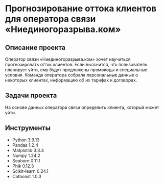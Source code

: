 # Прогнозирование оттока клиентов для оператора связи «Ниединогоразрыва.ком»

## Описание проекта

Оператор связи «Ниединогоразрыва.ком» хочет научиться прогнозировать отток клиентов. Если выяснится, что пользователь планирует уйти, ему будут предложены промокоды и специальные условия. Команда оператора собрала персональные данные о некоторых клиентах, информацию об их тарифах и договорах.

## Задачи проекта

На основе данных оператора связи определить клиента, который может уйти.

## Инструменты

- Python 3.9.13 
- Pandas 1.2.4
- Matplotlib 3.3.4
- Numpy 1.24.2
- Seaborn 0.11.1
- Phik 0.12.3
- Scikit-learn 0.24.1
- Catboost 1.0.3
